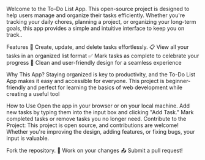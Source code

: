 Welcome to the To-Do List App. 
This open-source project is designed to help users manage and organize their tasks efficiently. Whether you're tracking your daily chores, planning a project, or organizing your long-term goals, this app provides a simple and intuitive interface to keep you on track..

Features
📝 Create, update, and delete tasks effortlessly.
📋 View all your tasks in an organized list format
✅ Mark tasks as complete to celebrate your progress
🎨 Clean and user-friendly design for a seamless experience

Why This App?
Staying organized is key to productivity, and the To-Do List App makes it easy and accessible for everyone. This project is beginner-friendly and perfect for learning the basics of web development while creating a useful tool

How to Use
Open the app in your browser or on your local machine.
Add new tasks by typing them into the input box and clicking "Add Task."
Mark completed tasks or remove tasks you no longer need.
Contribute to the Project:
This project is open source, and contributions are welcome! Whether you're improving the design, adding features, or fixing bugs, your input is valuable.

Fork the repository.
🔧 Work on your changes
📤 Submit a pull request!
